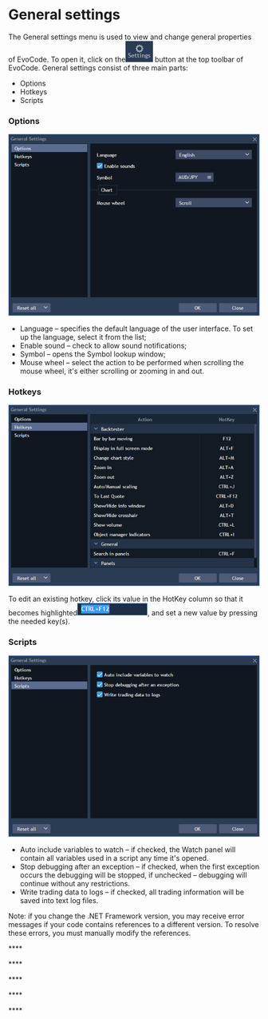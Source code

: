 # General settings

The General settings menu is used to view and change general properties of EvoCode. To open it, click on the![](../../.gitbook/assets/11%20%285%29.png)
button at the top toolbar of EvoCode. General settings consist of three main parts:

* Options
* Hotkeys
* Scripts

### **Options**

![](../../.gitbook/assets/1%20%2849%29.png)

* Language – specifies the default language of the user interface. To set up the language, select it from the list;
* Enable sound – check to allow sound notifications;
* Symbol – opens the Symbol lookup window;
* Mouse wheel – select the action to be performed when scrolling the mouse wheel, it's either scrolling or zooming in and out.

###  **Hotkeys**

![](../../.gitbook/assets/2%20%2846%29.png)

To edit an existing hotkey, click its value in the HotKey column so that it becomes highlighted![](../../.gitbook/assets/3%20%285%29.png), 
and set a new value by pressing the needed key\(s\).

### **Scripts**

![](../../.gitbook/assets/4%20%2814%29.png)

* Auto include variables to watch – if checked, the Watch panel will contain all variables used in a script any time it's opened.
* Stop debugging after an exception – if checked, when the first exception occurs the debugging will be stopped, if unchecked – debugging will continue without any restrictions.
* Write trading data to logs – if checked, all trading information will be saved into text log files.

Note: if you change the .NET Framework version, you may receive error messages if your code contains references to a different version. To resolve these errors, you must manually modify the references.

\*\*\*\*

\*\*\*\*

\*\*\*\*

\*\*\*\*

\*\*\*\*

